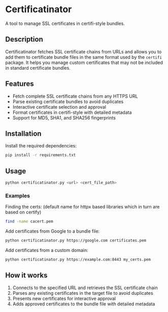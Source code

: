 # Certificatinator

A tool to manage SSL certificates in certifi-style bundles.

## Description

Certificatinator fetches SSL certificate chains from URLs and allows you to add them to certificate bundle files in the same format used by the `certifi` package. It helps you manage custom certificates that may not be included in standard certificate bundles.

## Features

- Fetch complete SSL certificate chains from any HTTPS URL
- Parse existing certificate bundles to avoid duplicates
- Interactive certificate selection and approval
- Format certificates in certifi-style with detailed metadata
- Support for MD5, SHA1, and SHA256 fingerprints

## Installation

Install the required dependencies:

```bash
pip install -r requirements.txt
```

## Usage

```bash
python certificatinator.py <url> <cert_file_path>
```

### Examples

Finding the certs: 
(default name for httpx based libraries which in turn are based on certify)
```bash
find -name cacert.pem
```


Add certificates from Google to a bundle file:
```bash
python certificatinator.py https://google.com certificates.pem
```

Add certificates from a custom domain:
```bash
python certificatinator.py https://example.com:8443 my_certs.pem
```

## How it works

1. Connects to the specified URL and retrieves the SSL certificate chain
2. Parses any existing certificates in the target file to avoid duplicates
3. Presents new certificates for interactive approval
4. Adds approved certificates to the bundle file with detailed metadata

